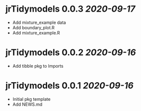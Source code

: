 # jrTidymodels 0.0.3 _2020-09-17_
  * Add mixture_example data
  * Add boundary_plot.R
  * Add mixture_example.R

# jrTidymodels 0.0.2 _2020-09-16_
  * Add tibble pkg to Imports

# jrTidymodels 0.0.1 _2020-09-16_
  * Initial pkg template
  * Add NEWS.md
